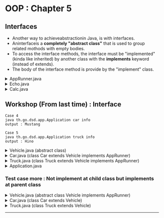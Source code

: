 # OOP : Chapter 5

## Interfaces
* Another way to achieveabstractionin Java, is with interfaces.
* Aninterfaceis a <b>completely "abstract class"</b> that is used to group related mothods with empty bodies.
* To access the interface methods, the interface must be "implemented" (kinda like inherited) by another class with the <b>implements</b> keyword (instead of extends).
* The body of the interface method is provide by the "implement" class.


<details>
<summary>AppRunner.java</summary>

```java
package th.go.dsd.util;

// public abstract class AppRunner {
//     public abstract CallResponse runCommand(CallParam param);
// }
public interface AppRunner {                            // < -- Interface
    public CallResponse runCommand(CallParam param);
}
```
</details>

<details>
<summary>Echo.java</summary>

```java
package th.go.dsd.util;

public class Echo implements AppRunner{            // <-- original : public class Echo extends AppRunner{
    public String say(String arg){
        return arg;
    }

    @Override               // <-- Error with : public class Echo extends AppRunner{
    public CallResponse runCommand(CallParam param) {
        CallResponse resp = new CallResponse();
        switch(param.getSubCommand()){
            case "say" :
                if(param.getOption() != null){
                    String[] opts = param.getOption();
                    String result = "";
                    for(String o : opts){
                        result += say(o).concat(" ");
                    }
                    resp.setValue("Hello " + result);
                }
                break;
            default :
                break;
        }
        return resp;
    }
}
```
</details>

<details>
<summary>Calc.java</summary>

```java
package th.go.dsd.util;

import java.util.ArrayList;

public class Calc implements AppRunner{    // <-- original : public class Calc extends AppRunner{
    public int add(int a, int b){   
        return a + b;
    }

    public int sum(ArrayList<Integer> x){
        int sum = 0;
        for(int i = 0; i< x.size(); i++){
            sum += x.get(i);
        }
        return sum;
    }

    @Override // <-- Error with : original : public class Calc extends AppRunner{
    public CallResponse runCommand(CallParam param) {       
        CallResponse resp = new CallResponse();
        switch(param.getSubCommand()){
            case "add" :
                if(param.getOption() != null){
                    String[] opts = param.getOption();
                    int len = opts.length;
                    int a = len > 0 ? Integer.parseInt(opts[0]) : 0;
                    int b = len > 1 ? Integer.parseInt(opts[1]) : 0;
                    int c = add(a, b);
                    resp.setValue("Value = " + c);
                }
                break;
            case "sum" :
                    resp.setValue("Not implement");
                break;
            default:
                break;
        }
        return resp;
    }
}
```
</details>

## Workshop (From last time) : Interface

```
Case 4
java th.go.dsd.app.Application car info
output : Mustang

Case 5
java th.go.dsd.app.Application truck info
output : Hino
```

<details>
<summary>Vehicle.java (abstract class)</summary>

```java
package th.go.dsd.util;

public abstract class Vehicle {
    protected String brand = "Ford";            

    public void honk(){
        System.out.println("Tuut Tuut !!");
    }

    abstract public String getInfo();                 
    abstract public String sayHi();
}
```
</details>

<details>
<summary>Car.java (class Car extends Vehicle implements AppRunner)</summary>

```java
package th.go.dsd.util;

public class Car extends Vehicle implements AppRunner{
    private String modelName = "Mustang";

    public String getModelName() {
        return modelName;
    }

    public void setModelName(String modelName) {
        this.modelName = modelName;
    }

    public String brand() {           
        return this.brand;
    }

    public void honk(){
        super.honk();
        System.out.println("Beep Beep !!");
    }

    public String getInfo(){        // <--
        return this.modelName;
    }

    public String sayHi(){
        return "Hello";
    }

    @Override
    public CallResponse runCommand(CallParam param) {
        CallResponse resp = new CallResponse();     // <-- 
        switch(param.getSubCommand()){
            case "info" :
                resp.setValue(getInfo());
                break;
            default :
                break;
        }
        return resp;
    }
}
```
</details>

<details>
<summary>Truck.java (class Truck extends Vehicle implements AppRunner)</summary>

```java
package th.go.dsd.util;

public class Truck extends Vehicle implements AppRunner{
    @Override
    public String getInfo() {
        return "Hino";
    }

    @Override
    public String sayHi() {
        return "Hi from my truck";
    }

    @Override
    public CallResponse runCommand(CallParam param) {
        CallResponse resp = new CallResponse(); // <-- 
        switch(param.getSubCommand()){
            case "info" :
                resp.setValue(getInfo());
                break;
            default :
                break;
        }
        return resp;
    }
}
```
</details>


<details>
<summary>Application.java</summary>

```java
package th.go.dsd.app;

import java.util.HashMap;
import java.util.Map;

import th.go.dsd.util.AppRunner;
import th.go.dsd.util.Calc;
import th.go.dsd.util.CallParam;
import th.go.dsd.util.CallResponse;
import th.go.dsd.util.Car;
import th.go.dsd.util.Echo;
import th.go.dsd.util.Truck;

public class Application {

    public static void main(String[] args) {
        CallParam cmd1 = new CallParam(args);
        Map<String, AppRunner> feature = new HashMap<>();
        feature.put("calc", new Calc());
        feature.put("echo", new Echo());
        feature.put("car", new Car());
        feature.put("truck", new Truck());

        if(feature.containsKey(cmd1.getCommand())){
            AppRunner cmd = feature.get(cmd1.getCommand());
            CallResponse resp = cmd.runCommand(cmd1);
            System.out.println(resp.getValue());
        }else{
            System.out.println("Not support this command " + cmd1.getCommand());
        }
    }
}
```
</details>

### Test case more : Not implement at child class but implements at parent class

<details>
<summary>Vehicle.java (abstract class Vehicle implements AppRunner)</summary>

```java
package th.go.dsd.util;

public abstract class Vehicle implements AppRunner{
    protected String brand = "Ford";            

    public void honk(){
        System.out.println("Tuut Tuut !!");
    }

    abstract public String getInfo();                 
    abstract public String sayHi();

    @Override
    public CallResponse runCommand(CallParam param) {
        CallResponse resp = new CallResponse();     // <-- 
        switch(param.getSubCommand()){
            case "info" :
                resp.setValue(getInfo());
                break;
            default :
                break;
        }
        return resp;
    }
}
```
</details>

<details>
<summary>Car.java (class Car extends Vehicle)</summary>

```
package th.go.dsd.util;

public class Car extends Vehicle{
    private String modelName = "Mustang";

    public String getModelName() {
        return modelName;
    }

    public void setModelName(String modelName) {
        this.modelName = modelName;
    }

    public String brand() {           
        return this.brand;
    }

    public void honk(){
        super.honk();
        System.out.println("Beep Beep !!");
    }

    public String getInfo(){        // <--
        return this.modelName;
    }

    public String sayHi(){
        return "Hello";
    }
}
```
</details>

<details>
<summary>Truck.java (class Truck extends Vehicle)</summary>

```
package th.go.dsd.util;

public class Truck extends Vehicle{
    @Override
    public String getInfo() {
        return "Hino";
    }

    @Override
    public String sayHi() {
        return "Hi from my truck";
    }
}
```
</details>

---
